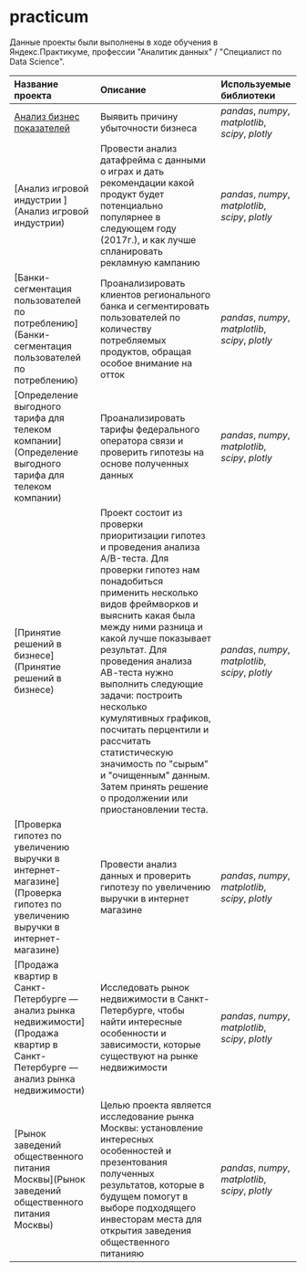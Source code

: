 # practicum
Данные проекты были выполнены в ходе обучения в Яндекс.Практикуме, профессии "Аналитик данных" / "Специалист по Data Science".

| Название проекта | Описание | Используемые библиотеки | 
| :---------------------- | :---------------------- | :---------------------- |
|[Анализ бизнес показателей](https://github.com/katenof/practicum/tree/main/%D0%90%D0%BD%D0%B0%D0%BB%D0%B8%D0%B7%20%D0%B1%D0%B8%D0%B7%D0%BD%D0%B5%D1%81%20%D0%BF%D0%BE%D0%BA%D0%B0%D0%B7%D0%B0%D1%82%D0%B5%D0%BB%D0%B5%D0%B9) |  Выявить причину убыточности бизнеса| *pandas*, *numpy*, *matplotlib*, *scipy*, *plotly*|
|[Анализ игровой индустрии ](Анализ игровой индустрии) |  Провести анализ датафрейма с данными о играх и дать рекомендации какой продукт будет потенциально популярнее в следующем году (2017г.), и как лучше спланировать рекламную кампанию| *pandas*, *numpy*, *matplotlib*, *scipy*, *plotly*|
|[Банки- сегментация пользователей по потреблению](Банки- сегментация пользователей по потреблению) |  Проанализировать клиентов регионального банка и сегментировать пользователей по количеству потребляемых продуктов, обращая особое внимание на отток| *pandas*, *numpy*, *matplotlib*, *scipy*, *plotly* |
|[Определение выгодного тарифа для телеком компании](Определение выгодного тарифа для телеком компании) |  Проанализировать тарифы федерального оператора связи и проверить гипотезы на основе полученных данных| *pandas*, *numpy*, *matplotlib*, *scipy*, *plotly* |
|[Принятие решений в бизнесе](Принятие решений в бизнесе) |  Проект состоит из проверки приоритизации гипотез и проведения анализа A/B-теста. Для проверки гипотез нам понадобиться применить несколько видов фреймворков и выяснить какая была между ними разница и какой лучше показывает результат. Для проведения анализа АВ-теста нужно выполнить следующие задачи: построить несколько кумулятивных графиков, посчитать перцентили и рассчитать статистическую значимость по "сырым" и "очищенным" данным. Затем принять решение о продолжении или приостановлении теста.| *pandas*, *numpy*, *matplotlib*, *scipy*, *plotly* |
|[Проверка гипотез по увеличению выручки в интернет-магазине](Проверка гипотез по увеличению выручки в интернет-магазине) |  Провести анализ данных и проверить гипотезу по увеличению выручки в интернет магазине| *pandas*, *numpy*, *matplotlib*, *scipy*, *plotly*|
|[Продажа квартир в Санкт-Петербурге — анализ рынка недвижимости](Продажа квартир в Санкт-Петербурге — анализ рынка недвижимости) |  Исследовать рынок недвижимости в Санкт-Петербурге, чтобы найти интересные особенности и зависимости, которые существуют на рынке недвижимости| *pandas*, *numpy*, *matplotlib*, *scipy*, *plotly* |
|[Рынок заведений общественного питания Москвы](Рынок заведений общественного питания Москвы) |  Целью проекта является исследование рынка Москвы: установление интересных особенностей и презентования полученных результатов, которые в будущем помогут в выборе подходящего инвесторам места для открытия заведения общественного питанияю| *pandas*, *numpy*, *matplotlib*, *scipy*, *plotly* |
